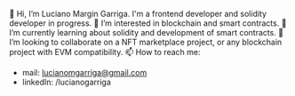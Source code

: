 👋 Hi, I’m Luciano Margin Garriga. I'm a frontend developer and solidity developer in progress.
👀 I’m interested in blockchain and smart contracts.
🌱 I’m currently learning about solidity and development of smart contracts. 
👀 I’m looking to collaborate on a NFT marketplace project, or any blockchain project with EVM compatibility.
📫 How to reach me:
- mail: lucianomgarriga@gmail.com
- linkedIn: /lucianogarriga

<!---
lucianogarriga/lucianogarriga is a ✨ special ✨ repository because its `README.md` (this file) appears on your GitHub profile.
You can click the Preview link to take a look at your changes.
--->
